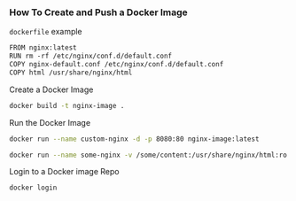 ### How To Create and Push a Docker Image

`dockerfile` example

```txt
FROM nginx:latest
RUN rm -rf /etc/nginx/conf.d/default.conf
COPY nginx-default.conf /etc/nginx/conf.d/default.conf
COPY html /usr/share/nginx/html
```

Create a Docker Image 

```bash
docker build -t nginx-image .
```

Run the Docker Image 

```bash
docker run --name custom-nginx -d -p 8080:80 nginx-image:latest

docker run --name some-nginx -v /some/content:/usr/share/nginx/html:ro -d nginx
```

Login to a Docker image Repo

```bash
docker login
```